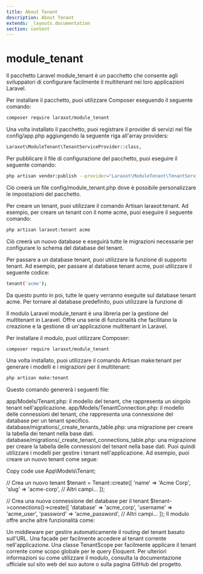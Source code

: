 ```yaml
---
title: About Tenant
description: About Tenant
extends: _layouts.documentation
section: content
---
```


# module_tenant

Il pacchetto Laravel module_tenant è un pacchetto che consente agli sviluppatori di configurare facilmente il multitenant nei loro applicazioni Laravel.

Per installare il pacchetto, puoi utilizzare Composer eseguendo il seguente comando:
```bash
composer require laraxot/module_tenant
```

Una volta installato il pacchetto, puoi registrare il provider di servizi nel file config/app.php aggiungendo la seguente riga all'array providers:

```bash
Laraxot\ModuleTenant\TenantServiceProvider::class,
```

Per pubblicare il file di configurazione del pacchetto, puoi eseguire il seguente comando:

```bash
php artisan vendor:publish --provider="Laraxot\ModuleTenant\TenantServiceProvider"
```

Ciò creerà un file config/module_tenant.php dove è possibile personalizzare le impostazioni del pacchetto.

Per creare un tenant, puoi utilizzare il comando Artisan laraxot:tenant. Ad esempio, per creare un tenant con il nome acme, puoi eseguire il seguente comando:

```bash
php artisan laraxot:tenant acme
```

Ciò creerà un nuovo database e eseguirà tutte le migrazioni necessarie per configurare lo schema del database del tenant.

Per passare a un database tenant, puoi utilizzare la funzione di supporto tenant. Ad esempio, per passare al database tenant acme, puoi utilizzare il seguente codice:

```bash
tenant('acme');
```
Da questo punto in poi, tutte le query verranno eseguite sul database tenant acme. Per tornare al database predefinito, puoi utilizzare la funzione di

Il modulo Laravel module_tenant è una libreria per la gestione del multitenant in Laravel. Offre una serie di funzionalità che facilitano la creazione e la gestione di un'applicazione multitenant in Laravel.

Per installare il modulo, puoi utilizzare Composer:

```bash
composer require laraxot/module_tenant
```
Una volta installato, puoi utilizzare il comando Artisan make:tenant per generare i modelli e i migrazioni per il multitenant:

```bash
php artisan make:tenant
```
Questo comando genererà i seguenti file:

app/Models/Tenant.php: il modello del tenant, che rappresenta un singolo tenant nell'applicazione.
app/Models/TenantConnection.php: il modello delle connessioni del tenant, che rappresenta una connessione del database per un tenant specifico.
database/migrations/<timestamp>_create_tenants_table.php: una migrazione per creare la tabella dei tenant nella base dati.
database/migrations/<timestamp>_create_tenant_connections_table.php: una migrazione per creare la tabella delle connessioni del tenant nella base dati.
Puoi quindi utilizzare i modelli per gestire i tenant nell'applicazione. Ad esempio, puoi creare un nuovo tenant come segue:

Copy code
use App\Models\Tenant;

// Crea un nuovo tenant
$tenant = Tenant::create([
    'name' => 'Acme Corp',
    'slug' => 'acme-corp',
    // Altri campi...
]);

// Crea una nuova connessione del database per il tenant
$tenant->connections()->create([
    'database' => 'acme_corp',
    'username' => 'acme_user',
    'password' => 'acme_password',
    // Altri campi...
]);
Il modulo offre anche altre funzionalità come:

Un middleware per gestire automaticamente il routing del tenant basato sull'URL.
Una facade per facilmente accedere al tenant corrente nell'applicazione.
Una classe TenantScope per facilmente applicare il tenant corrente come scopo globale per le query Eloquent.
Per ulteriori informazioni su come utilizzare il modulo, consulta la documentazione ufficiale sul sito web del suo autore o sulla pagina GitHub del progetto.